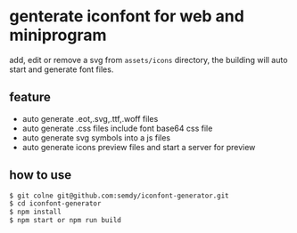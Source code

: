 # genterate iconfont for web and miniprogram

add, edit or remove a svg from `assets/icons` directory, the building will auto start and generate font files.

## feature
- auto generate .eot,.svg,.ttf,.woff files
- auto generate .css files include font base64 css file
- auto generate svg symbols into a js files
- auto generate icons preview files and start a server for preview

## how to use
```bash
$ git colne git@github.com:semdy/iconfont-generator.git
$ cd iconfont-generator
$ npm install
$ npm start or npm run build
```